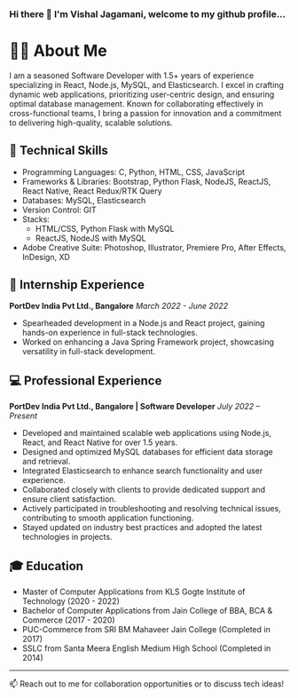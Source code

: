 ### Hi there 👋 I'm Vishal Jagamani, welcome to my github profile...
# 👨‍💻 About Me

I am a seasoned Software Developer with 1.5+ years of experience specializing in React, Node.js, MySQL, and Elasticsearch. I excel in crafting dynamic web applications, prioritizing user-centric design, and ensuring optimal database management. Known for collaborating effectively in cross-functional teams, I bring a passion for innovation and a commitment to delivering high-quality, scalable solutions.

## 🚀 Technical Skills

- Programming Languages: C, Python, HTML, CSS, JavaScript
- Frameworks & Libraries: Bootstrap, Python Flask, NodeJS, ReactJS, React Native, React Redux/RTK Query
- Databases: MySQL, Elasticsearch
- Version Control: GIT
- Stacks:
  - HTML/CSS, Python Flask with MySQL
  - ReactJS, NodeJS with MySQL
- Adobe Creative Suite: Photoshop, Illustrator, Premiere Pro, After Effects, InDesign, XD

## 💼 Internship Experience

**PortDev India Pvt Ltd., Bangalore**
*March 2022 - June 2022*
- Spearheaded development in a Node.js and React project, gaining hands-on experience in full-stack technologies.
- Worked on enhancing a Java Spring Framework project, showcasing versatility in full-stack development.

## 💻 Professional Experience

**PortDev India Pvt Ltd., Bangalore | Software Developer**
*July 2022 – Present*
- Developed and maintained scalable web applications using Node.js, React, and React Native for over 1.5 years.
- Designed and optimized MySQL databases for efficient data storage and retrieval.
- Integrated Elasticsearch to enhance search functionality and user experience.
- Collaborated closely with clients to provide dedicated support and ensure client satisfaction.
- Actively participated in troubleshooting and resolving technical issues, contributing to smooth application functioning.
- Stayed updated on industry best practices and adopted the latest technologies in projects.

## 🎓 Education

- Master of Computer Applications from KLS Gogte Institute of Technology (2020 - 2022)
- Bachelor of Computer Applications from Jain College of BBA, BCA & Commerce (2017 - 2020)
- PUC-Commerce from SRI BM Mahaveer Jain College (Completed in 2017)
- SSLC from Santa Meera English Medium High School (Completed in 2014)

---

📫 Reach out to me for collaboration opportunities or to discuss tech ideas!


<!--
**vishal-jagamani/vishal-jagamani** is a ✨ _special_ ✨ repository because its `README.md` (this file) appears on your GitHub profile.

Here are some ideas to get you started

- 🔭 I’m currently working on ...
- 🌱 I’m currently learning ...
- 👯 I’m looking to collaborate on ...
- 🤔 I’m looking for help with ...
- 💬 Ask me about ...
- 📫 How to reach me: ...
- 😄 Pronouns: ...
- ⚡ Fun fact: ...
-->
